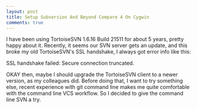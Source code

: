 ```yaml
---
layout: post
title: Setup Subversion And Beyond Compare 4 On Cygwin
comments: true
---
```


I have been using TortoiseSVN 1.6.16 Build 21511 for about 5 years, pretty happy about it. Recently, it seems our SVN server gets an update, and this broke my old TortoiseSVN's SSL handshake, I always got error info like this:

SSL handshake failed: Secure connection truncated.

OKAY then, maybe I should upgrade the TortoiseSVN client to a newer version, as my colleagues did. Before doing that, I want to try something else, recent experience with git command line makes me quite comfortable with the command line VCS workflow. So I decided to give the command line SVN a try.

